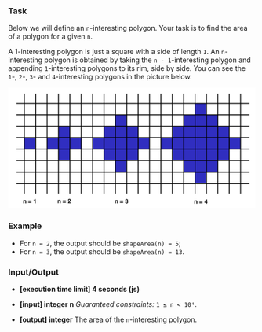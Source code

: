 ### Task

Below we will define an `n`-interesting polygon. Your task is to find the area of a polygon for a given `n`.

A 1-interesting polygon is just a square with a side of length `1`. An `n`-interesting polygon is obtained by taking the `n - 1`-interesting polygon and appending `1`-interesting polygons to its rim, side by side. You can see the `1`-, `2`-, `3`- and `4`-interesting polygons in the picture below.

![](assets/area.png)

### Example

- For `n = 2`, the output should be
  `shapeArea(n) = 5`;
- For `n = 3`, the output should be
  `shapeArea(n) = 13`.

### Input/Output

- **[execution time limit] 4 seconds (js)**

- **[input] integer n**
  _Guaranteed constraints:_
  `1 ≤ n < 10⁴`.

- **[output] integer**
  The area of the `n`-interesting polygon.
